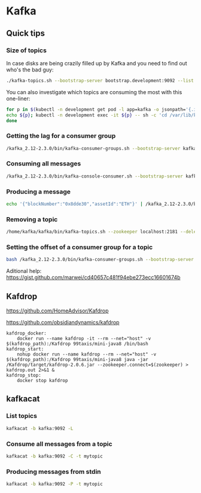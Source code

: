 # Kafka

## Quick tips

### Size of topics

In case disks are being crazily filled up by Kafka and you need to find out who's the bad guy:

```sh
./kafka-topics.sh --bootstrap-server bootstrap.development:9092 --list | while read topic; do echo $(./kafka-log-dirs.sh --bootstrap-server bootstrap.development:9092 --topic-list "${topic}" --describe | grep '^{'   | jq '[ ..|.size? | numbers ] | add') ${topic}; done | sort -n | tac
```

You can also investigate which topics are consuming the most with this one-liner:

```sh
for p in $(kubectl -n development get pod -l app=kafka -o jsonpath='{.items[*].metadata.name}'); do
echo ${p}; kubectl -n development exec -it ${p} -- sh -c 'cd /var/lib/kafka/data/topics; ls -1 -d */ | while read t; do du -csh ${t}/*.log | tail -1 | sed "s@total@${t}@"; done | sort -h';
done
```

### Getting the lag for a consumer group

```sh
/kafka_2.12-2.3.0/bin/kafka-consumer-groups.sh --bootstrap-server kafka-operator-kafka-bootstrap.kafka:9092 --describe --group process_block_request_group
```

### Consuming all messages

```sh
/kafka_2.12-2.3.0/bin/kafka-console-consumer.sh --bootstrap-server kafka-operator-kafka-bootstrap.kafka:9092 --topic DepositNotification-FIXME --from-beginning
```

### Producing a message

```sh
echo '{"blockNumber":"0x8dde30","assetId":"ETH"}' | /kafka_2.12-2.3.0/bin/kafka-console-producer.sh --broker-list kafka-operator-kafka-bootstrap.kafka:9092 --topic ProcessBlockRequest > /dev/null
```

### Removing a topic

```sh
/home/kafka/kafka/bin/kafka-topics.sh --zookeeper localhost:2181 --delete --topic WithdrawalRequest
```

### Setting the offset of a consumer group for a topic

```sh
bash /kafka_2.12-2.3.0/bin/kafka-consumer-groups.sh --bootstrap-server $KAFKA --group ob_persistence_beta --topic orderbook_update --reset-offsets --to-offset 52178 --execute
```

Aditional help:
https://gist.github.com/marwei/cd40657c481f94ebe273ecc16601674b

## Kafdrop

https://github.com/HomeAdvisor/Kafdrop

https://github.com/obsidiandynamics/kafdrop

```
kafdrop_docker:
	docker run --name kafdrop -it --rm --net="host" -v $(kafdrop_path):/Kafdrop 99taxis/mini-java8 /bin/bash
kafdrop_start:
	nohup docker run --name kafdrop --rm --net="host" -v $(kafdrop_path):/Kafdrop 99taxis/mini-java8 java -jar /Kafdrop/target/kafdrop-2.0.6.jar --zookeeper.connect=$(zookeeper) > kafdrop.out 2>&1 &
kafdrop_stop:
	docker stop kafdrop
```

## kafkacat

### List topics

```sh
kafkacat -b kafka:9092 -L
```

### Consume all messages from a topic

```sh
kafkacat -b kafka:9092 -C -t mytopic
```

### Producing messages from stdin

```sh
kafkacat -b kafka:9092 -P -t mytopic
```
